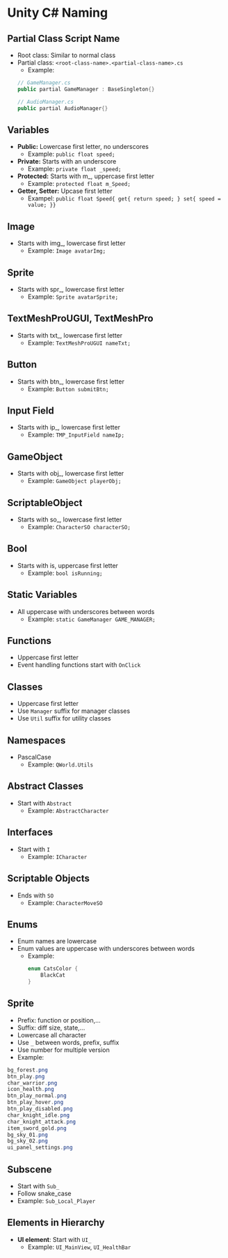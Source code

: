 # Unity C# Naming

## Partial Class Script Name
- Root class: Similar to normal class
- Partial class: `<root-class-name>.<partial-class-name>.cs`
  - Example:
  ``` C#
  // GameManager.cs
  public partial GameManager : BaseSingleton{}

  // AudioManager.cs
  public partial AudioManager{}
  ```

## Variables
- **Public:** Lowercase first letter, no underscores
  - Example: `public float speed;`
- **Private:** Starts with an underscore
  - Example: `private float _speed;`
- **Protected:** Starts with m_, uppercase first letter
  - Example: `protected float m_Speed;`
- **Getter, Setter:** Upcase first letter
  - Exampel: `public float Speed{ get{ return speed; } set{ speed = value; }}`

## Image
- Starts with img_, lowercase first letter
  - Example: `Image avatarImg;`

## Sprite
- Starts with spr_, lowercase first letter
  - Example: `Sprite avatarSprite;`

## TextMeshProUGUI, TextMeshPro
- Starts with txt_, lowercase first letter
  - Example: `TextMeshProUGUI nameTxt;`

## Button
- Starts with btn_, lowercase first letter
  - Example: `Button submitBtn;`

## Input Field
- Starts with ip_, lowercase first letter
  - Example: `TMP_InputField nameIp;`

## GameObject
- Starts with obj_, lowercase first letter
  - Example: `GameObject playerObj;`

## ScriptableObject
- Starts with so_, lowercase first letter
  - Example: `CharacterSO characterSO;`

## Bool
- Starts with is, uppercase first letter
  - Example: `bool isRunning;`

## Static Variables
- All uppercase with underscores between words
  - Example: `static GameManager GAME_MANAGER;`

## Functions
- Uppercase first letter
- Event handling functions start with `OnClick`

## Classes
- Uppercase first letter
- Use `Manager` suffix for manager classes
- Use `Util` suffix for utility classes

## Namespaces
- PascalCase
  - Example: `QWorld.Utils`

## Abstract Classes
- Start with `Abstract`
  - Example: `AbstractCharacter`

## Interfaces
- Start with `I`
  - Example: `ICharacter`

## Scriptable Objects
- Ends with `SO`
  - Example: `CharacterMoveSO`

## Enums
- Enum names are lowercase
- Enum values are uppercase with underscores between words
  - Example:
    ``` C#
    enum CatsColor {
        BlackCat
    }
    ```

## Sprite
- Prefix: function or position,...
- Suffix: diff size, state,... 
- Lowercase all character
- Use `_` between words, prefix, suffix
- Use number for multiple version
- Example:
``` C#
bg_forest.png
btn_play.png
char_warrior.png
icon_health.png
btn_play_normal.png
btn_play_hover.png
btn_play_disabled.png
char_knight_idle.png
char_knight_attack.png
item_sword_gold.png
bg_sky_01.png
bg_sky_02.png
ui_panel_settings.png
```

## Subscene
- Start with `Sub_`
- Follow snake_case
- Example: `Sub_Local_Player`

## Elements in Hierarchy
- **UI element**: Start with `UI_`
  - Example: `UI_MainView`, `UI_HealthBar`
